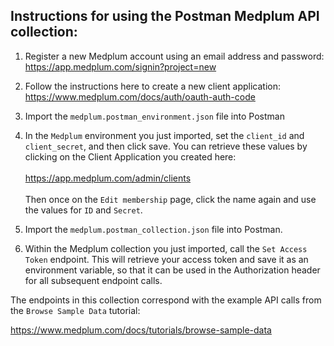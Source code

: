 ## Instructions for using the Postman Medplum API collection:

1. Register a new Medplum account using an email address and password:  
https://app.medplum.com/signin?project=new

2. Follow the instructions here to create a new client application:  
https://www.medplum.com/docs/auth/oauth-auth-code

3. Import the `medplum.postman_environment.json` file into Postman

4. In the `Medplum` environment you just imported, set the `client_id` and `client_secret`, and then click save. You can retrieve these values by clicking on the Client Application you created here:
<br><br>
https://app.medplum.com/admin/clients
<br><br>
Then once on the `Edit membership` page, click the name again and use the values for `ID` and `Secret`.

5. Import the `medplum.postman_collection.json` file into Postman.

6. Within the Medplum collection you just imported, call the `Set Access Token` endpoint. This will retrieve your access token and save it as an environment variable, so that it can be used in the Authorization header for all subsequent endpoint calls.

The endpoints in this collection correspond with the example API calls from the `Browse Sample Data` tutorial:

https://www.medplum.com/docs/tutorials/browse-sample-data